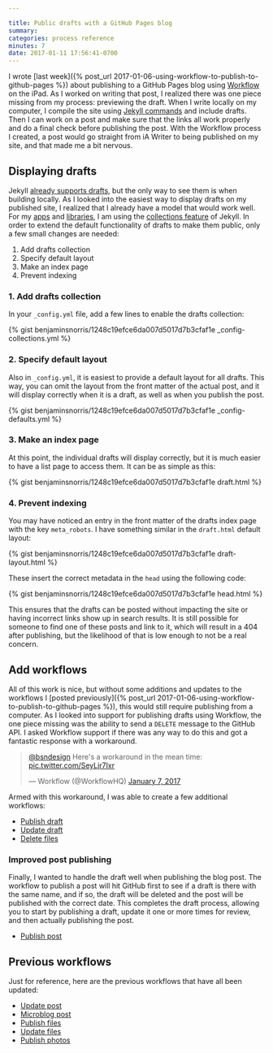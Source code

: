 ```yaml
---

title: Public drafts with a GitHub Pages blog
summary: 
categories: process reference
minutes: 7
date: 2017-01-11 17:56:41-0700
---
```



I wrote [last week]({% post_url 2017-01-06-using-workflow-to-publish-to-github-pages %}) about publishing to a GitHub Pages blog using [Workflow](https://workflow.is) on the iPad. As I worked on writing that post, I realized there was one piece missing from my process: previewing the draft. When I write locally on my computer, I compile the site using [Jekyll commands](https://jekyllrb.com/docs/usage/) and include drafts. Then I can work on a post and make sure that the links all work properly and do a final check before publishing the post. With the Workflow process I created, a post would go straight from iA Writer to being published on my site, and that made me a bit nervous.

## Displaying drafts
Jekyll [already supports drafts](https://jekyllrb.com/docs/drafts/), but the only way to see them is when building locally. As I looked into the easiest way to display drafts on my published site, I realized that I already have a model that would work well. For my [apps](/apps) and [libraries](/libraries), I am using the [collections feature](https://jekyllrb.com/docs/collections/) of Jekyll. In order to extend the default functionality of drafts to make them public, only a few small changes are needed:

1. Add drafts collection
2. Specify default layout
3. Make an index page
4. Prevent indexing

### 1. Add drafts collection
In your `_config.yml` file, add a few lines to enable the drafts collection:

{% gist benjaminsnorris/1248c19efce6da007d5017d7b3cfaf1e _config-collections.yml %}


### 2. Specify default layout
Also in `_config.yml`, it is easiest to provide a default layout for all drafts. This way, you can omit the layout from the front matter of the actual post, and it will display correctly when it is a draft, as well as when you publish the post.

{% gist benjaminsnorris/1248c19efce6da007d5017d7b3cfaf1e _config-defaults.yml %}


### 3. Make an index page
At this point, the individual drafts will display correctly, but it is much easier to have a list page to access them. It can be as simple as this:

{% gist benjaminsnorris/1248c19efce6da007d5017d7b3cfaf1e draft.html %}


### 4. Prevent indexing
You may have noticed an entry in the front matter of the drafts index page with the key `meta_robots`. I have something similar in the `draft.html` default layout:

{% gist benjaminsnorris/1248c19efce6da007d5017d7b3cfaf1e draft-layout.html %}

These insert the correct metadata in the `head` using the following code:

{% gist benjaminsnorris/1248c19efce6da007d5017d7b3cfaf1e head.html %}

This ensures that the drafts can be posted without impacting the site or having incorrect links show up in search results. It is still possible for someone to find one of these posts and link to it, which will result in a 404 after publishing, but the likelihood of that is low enough to not be a real concern.


## Add workflows
All of this work is nice, but without some additions and updates to the workflows I [posted previously]({% post_url 2017-01-06-using-workflow-to-publish-to-github-pages %}), this would still require publishing from a computer. As I looked into support for publishing drafts using Workflow, the one piece missing was the ability to send a `DELETE` message to the GitHub API. I asked Workflow support if there was any way to do this and got a fantastic response with a workaround.

<blockquote class="twitter-tweet" data-theme="dark"><p lang="en" dir="ltr"><a href="https://twitter.com/bsndesign">@bsndesign</a> Here&#39;s a workaround in the mean time: <a href="https://t.co/SeyLjr7Ixr">pic.twitter.com/SeyLjr7Ixr</a></p>&mdash; Workflow (@WorkflowHQ) <a href="https://twitter.com/WorkflowHQ/status/817639735183036416">January 7, 2017</a></blockquote> <script async src="//platform.twitter.com/widgets.js" charset="utf-8"></script>

Armed with this workaround, I was able to create a few additional workflows:

- [Publish draft](/resources/publish-draft-to-github.wflow)
- [Update draft](/resources/update-draft-on-github.wflow)
- [Delete files](/resources/delete-files-on-github.wflow)


### Improved post publishing
Finally, I wanted to handle the draft well when publishing the blog post. The workflow to publish a post will hit GitHub first to see if a draft is there with the same name, and if so, the draft will be deleted and the post will be published with the correct date. This completes the draft process, allowing you to start by publishing a draft, update it one or more times for review, and then actually publishing the post.

- [Publish post](/resources/publish-blog-post-to-github.wflow)


## Previous workflows
Just for reference, here are the previous workflows that have all been updated:

- [Update post](/resources/update-blog-post-on-github.wflow)
- [Microblog post](/resources/microblog-post-to-github.wflow)
- [Publish files](/resources/publish-files-to-github.wflow)
- [Update files](/resources/update-files-on-github.wflow)
- [Publish photos](/resources/publish-photos-to-github.wflow)
